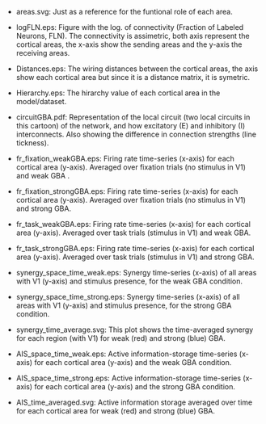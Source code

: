 - areas.svg: Just as a reference for the funtional role of each area.

- logFLN.eps: Figure with the log. of connectivity (Fraction of Labeled Neurons, FLN). The connectivity is assimetric, both axis represent the cortical areas, the x-axis show the sending areas and the y-axis the receiving areas.

- Distances.eps: The wiring distances between the cortical areas, the axis show each cortical area but since it is a distance matrix, it is symetric.

- Hierarchy.eps: The hirarchy value of each cortical area in the model/dataset.

- circuitGBA.pdf: Representation of the local circuit (two local circuits in this cartoon) of the network, and how excitatory (E) and inhibitory (I) interconnects. Also showing the difference in connection strengths (line tickness).

- fr_fixation_weakGBA.eps: Firing rate time-series (x-axis) for each cortical area (y-axis). Averaged over fixation trials (no stimulus in V1) and weak GBA .

- fr_fixation_strongGBA.eps: Firing rate time-series (x-axis) for each cortical area (y-axis). Averaged over fixation trials (no stimulus in V1) and strong GBA.

- fr_task_weakGBA.eps: Firing rate time-series (x-axis) for each cortical area (y-axis). Averaged over task trials (stimulus in V1) and weak GBA.

- fr_task_strongGBA.eps: Firing rate time-series (x-axis) for each cortical area (y-axis). Averaged over task trials (stimulus in V1) and strong GBA.

- synergy_space_time_weak.eps: Synergy time-series (x-axis) of all areas with V1 (y-axis) and stimulus presence, for the weak GBA condition.

- synergy_space_time_strong.eps: Synergy time-series (x-axis) of all areas with V1 (y-axis) and stimulus presence, for the strong GBA condition.

- synergy_time_average.svg: This plot shows the time-averaged synergy for each region (with V1) for weak (red) and strong (blue) GBA.

- AIS_space_time_weak.eps: Active information-storage time-series (x-axis) for each cortical area (y-axis) and the weak GBA condition.

- AIS_space_time_strong.eps: Active information-storage time-series (x-axis) for each cortical area (y-axis) and the strong GBA condition.

- AIS_time_averaged.svg: Active information storage averaged over time for each cortical area for weak (red) and strong (blue) GBA.
